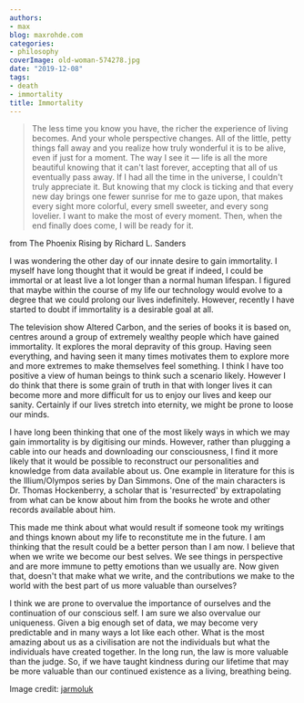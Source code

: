 ```yaml
---
authors:
- max
blog: maxrohde.com
categories:
- philosophy
coverImage: old-woman-574278.jpg
date: "2019-12-08"
tags:
- death
- immortality
title: Immortality
---
```


> The less time you know you have, the richer the experience of living becomes. And your whole perspective changes. All of the little, petty things fall away and you realize how truly wonderful it is to be alive, even if just for a moment. The way I see it — life is all the more beautiful knowing that it can't last forever, accepting that all of us eventually pass away. If I had all the time in the universe, I couldn't truly appreciate it. But knowing that my clock is ticking and that every new day brings one fewer sunrise for me to gaze upon, that makes every sight more colorful, every smell sweeter, and every song lovelier. I want to make the most of every moment. Then, when the end finally does come, I will be ready for it.

from The Phoenix Rising by Richard L. Sanders

I was wondering the other day of our innate desire to gain immortality. I myself have long thought that it would be great if indeed, I could be immortal or at least live a lot longer than a normal human lifespan. I figured that maybe within the course of my life our technology would evolve to a degree that we could prolong our lives indefinitely. However, recently I have started to doubt if immortality is a desirable goal at all.

The television show Altered Carbon, and the series of books it is based on, centres around a group of extremely wealthy people which have gained immortality. It explores the moral depravity of this group. Having seen everything, and having seen it many times motivates them to explore more and more extremes to make themselves feel something. I think I have too positive a view of human beings to think such a scenario likely. However I do think that there is some grain of truth in that with longer lives it can become more and more difficult for us to enjoy our lives and keep our sanity. Certainly if our lives stretch into eternity, we might be prone to loose our minds.

I have long been thinking that one of the most likely ways in which we may gain immortality is by digitising our minds. However, rather than plugging a cable into our heads and downloading our consciousness, I find it more likely that it would be possible to reconstruct our personalities and knowledge from data available about us. One example in literature for this is the Illium/Olympos series by Dan Simmons. One of the main characters is Dr. Thomas Hockenberry, a scholar that is 'resurrected' by extrapolating from what can be know about him from the books he wrote and other records available about him.

This made me think about what would result if someone took my writings and things known about my life to reconstitute me in the future. I am thinking that the result could be a better person than I am now. I believe that when we write we become our best selves. We see things in perspective and are more immune to petty emotions than we usually are. Now given that, doesn't that make what we write, and the contributions we make to the world with the best part of us more valuable than ourselves?

I think we are prone to overvalue the importance of ourselves and the continuation of our conscious self. I am sure we also overvalue our uniqueness. Given a big enough set of data, we may become very predictable and in many ways a lot like each other. What is the most amazing about us as a civilisation are not the individuals but what the individuals have created together. In the long run, the law is more valuable than the judge. So, if we have taught kindness during our lifetime that may be more valuable than our continued existence as a living, breathing being.

Image credit: [jarmoluk](https://pixabay.com/photos/old-woman-desert-old-age-bedouin-574278/)
